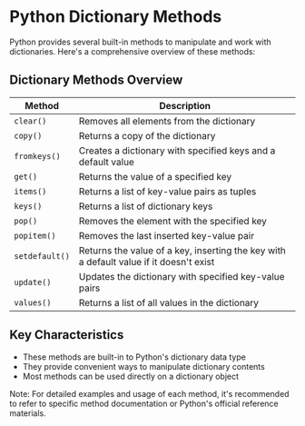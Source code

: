 # Python Dictionary Methods

Python provides several built-in methods to manipulate and work with dictionaries. Here's a comprehensive overview of these methods:

## Dictionary Methods Overview

| Method | Description |
|--------|-------------|
| `clear()` | Removes all elements from the dictionary |
| `copy()` | Returns a copy of the dictionary |
| `fromkeys()` | Creates a dictionary with specified keys and a default value |
| `get()` | Returns the value of a specified key |
| `items()` | Returns a list of key-value pairs as tuples |
| `keys()` | Returns a list of dictionary keys |
| `pop()` | Removes the element with the specified key |
| `popitem()` | Removes the last inserted key-value pair |
| `setdefault()` | Returns the value of a key, inserting the key with a default value if it doesn't exist |
| `update()` | Updates the dictionary with specified key-value pairs |
| `values()` | Returns a list of all values in the dictionary |

## Key Characteristics

- These methods are built-in to Python's dictionary data type
- They provide convenient ways to manipulate dictionary contents
- Most methods can be used directly on a dictionary object

Note: For detailed examples and usage of each method, it's recommended to refer to specific method documentation or Python's official reference materials.